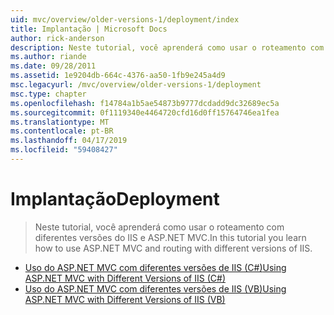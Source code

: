 ```yaml
---
uid: mvc/overview/older-versions-1/deployment/index
title: Implantação | Microsoft Docs
author: rick-anderson
description: Neste tutorial, você aprenderá como usar o roteamento com diferentes versões do IIS e ASP.NET MVC.
ms.author: riande
ms.date: 09/28/2011
ms.assetid: 1e9204db-664c-4376-aa50-1fb9e245a4d9
msc.legacyurl: /mvc/overview/older-versions-1/deployment
msc.type: chapter
ms.openlocfilehash: f14784a1b5ae54873b9777dcdadd9dc32689ec5a
ms.sourcegitcommit: 0f1119340e4464720cfd16d0ff15764746ea1fea
ms.translationtype: MT
ms.contentlocale: pt-BR
ms.lasthandoff: 04/17/2019
ms.locfileid: "59408427"
---
```

# <a name="deployment"></a><span data-ttu-id="22797-103">Implantação</span><span class="sxs-lookup"><span data-stu-id="22797-103">Deployment</span></span>

> <span data-ttu-id="22797-104">Neste tutorial, você aprenderá como usar o roteamento com diferentes versões do IIS e ASP.NET MVC.</span><span class="sxs-lookup"><span data-stu-id="22797-104">In this tutorial you learn how to use ASP.NET MVC and routing with different versions of IIS.</span></span>


- [<span data-ttu-id="22797-105">Uso do ASP.NET MVC com diferentes versões de IIS (C#)</span><span class="sxs-lookup"><span data-stu-id="22797-105">Using ASP.NET MVC with Different Versions of IIS (C#)</span></span>](using-asp-net-mvc-with-different-versions-of-iis-cs.md)
- [<span data-ttu-id="22797-106">Uso do ASP.NET MVC com diferentes versões de IIS (VB)</span><span class="sxs-lookup"><span data-stu-id="22797-106">Using ASP.NET MVC with Different Versions of IIS (VB)</span></span>](using-asp-net-mvc-with-different-versions-of-iis-vb.md)
